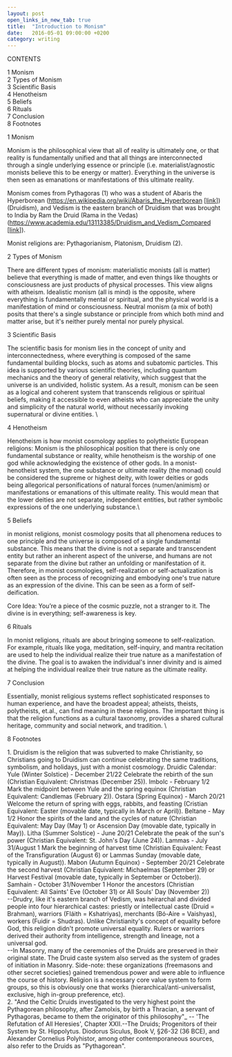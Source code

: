 ```yaml
---
layout: post
open_links_in_new_tab: true
title:  "Introduction to Monism"
date:   2016-05-01 09:00:00 +0200
category: writing
---
```


CONTENTS

1 Monism\
2 Types of Monism \
3 Scientific Basis \
4 Henotheism \
5 Beliefs \
6 Rituals \
7 Conclusion \
8 Footnotes

1 Monism

Monism is the philosophical view that all of reality is ultimately one, or that reality is fundamentally unified and that all things are interconnected through a single underlying essence or principle (i.e. materialist/agnostic monists believe this to be energy or matter). Everything in the universe is then seen as emanations or manifestations of this ultimate reality.

Monism comes from Pythagoras (1) who was a student of Abaris the Hyperborean (https://en.wikipedia.org/wiki/Abaris_the_Hyperborean \[[link](https://en.wikipedia.org/wiki/Abaris_the_Hyperborean)\]) (Druidism), and Vedism is the eastern branch of Druidism that was brought to India by Ram the Druid (Rama in the Vedas) (https://www.academia.edu/13113385/Druidism_and_Vedism_Compared \[[link](https://www.academia.edu/13113385/Druidism_and_Vedism_Compared)\]).

Monist religions are: Pythagorianism, Platonism, Druidism (2). 

2 Types of Monism 

There are different types of monism: materialistic monists (all is matter) believe that everything is made of matter, and even things like thoughts or consciousness are just products of physical processes. This view aligns with atheism. Idealistic monism (all is mind) is the opposite, where everything is fundamentally mental or spiritual, and the physical world is a manifestation of mind or consciousness. Neutral monism (a mix of both) posits that there's a single substance or principle from which both mind and matter arise, but it's neither purely mental nor purely physical. 

3 Scientific Basis

The scientific basis for monism lies in the concept of unity and interconnectedness, where everything is composed of the same fundamental building blocks, such as atoms and subatomic particles. This idea is supported by various scientific theories, including quantum mechanics and the theory of general relativity, which suggest that the universe is an undivided, holistic system. As a result, monism can be seen as a logical and coherent system that transcends religious or spiritual beliefs, making it accessible to even atheists who can appreciate the unity and simplicity of the natural world, without necessarily invoking supernatural or divine entities. \

4 Henotheism

Henotheism is how monist cosmology applies to polytheistic European religions: Monism is the philosophical position that there is only one fundamental substance or reality, while henotheism is the worship of one god while acknowledging the existence of other gods. In a monist-henotheist system, the one substance or ultimate reality (the monad) could be considered the supreme or highest deity, with lower deities or gods being allegorical personifications of natural forces (numen/animism) or manifestations or emanations of this ultimate reality. This would mean that the lower deities are not separate, independent entities, but rather symbolic expressions of the one underlying substance.\

5 Beliefs

in monist religions, monist cosmology posits that all phenomena reduces to one principle and the universe is composed of a single fundamental substance. This means that the divine is not a separate and transcendent entity but rather an inherent aspect of the universe, and humans are not separate from the divine but rather an unfolding or manifestation of it. Therefore, in monist cosmologies, self-realization or self-actualization is often seen as the process of recognizing and embodying one's true nature as an expression of the divine. This can be seen as a form of self-deification.

Core Idea: You’re a piece of the cosmic puzzle, not a stranger to it. The divine is in everything; self-awareness is key.  

6 Rituals

In monist religions, rituals are about bringing someone to self-realization. For example, rituals like yoga, meditation, self-inquiry, and mantra recitation are used to help the individual realize their true nature as a manifestation of the divine. The goal is to awaken the individual's inner divinity and is aimed at helping the individual realize their true nature as the ultimate reality.

7 Conclusion

Essentially, monist religious systems reflect sophisticated responses to human experience, and have the broadest appeal; atheists, theists, polytheists, et.al., can find meaning in these religions. The important thing is that the religion functions as a cultural taxonomy, provides a shared cultural heritage, community and social network, and tradition. \

8 Footnotes

1\. Druidism is the religion that was subverted to make Christianity, so Christians going to Druidism can continue celebrating the same traditions, symbolism, and holidays, just with a monist cosmology. Druidic Calendar: Yule (Winter Solstice) - December 21/22 Celebrate the rebirth of the sun (Christian Equivalent: Christmas (December 25)). Imbolc - February 1/2 Mark the midpoint between Yule and the spring equinox (Christian Equivalent: Candlemas (February 2)). Ostara (Spring Equinox) - March 20/21 Welcome the return of spring with eggs, rabbits, and feasting (Cristian Equivalent: Easter (movable date, typically in March or April)). Beltane - May 1/2 Honor the spirits of the land and the cycles of nature (Christian Equivalent: May Day (May 1) or Ascension Day (movable date, typically in May)). Litha (Summer Solstice) - June 20/21 Celebrate the peak of the sun's power (Christian Equivalent: St. John's Day (June 24)). Lammas - July 31/August 1 Mark the beginning of harvest time (Christian Equivalent: Feast of the Transfiguration (August 6) or Lammas Sunday (movable date, typically in August)). Mabon (Autumn Equinox) - September 20/21 Celebrate the second harvest (Christian Equivalent: Michaelmas (September 29) or Harvest Festival (movable date, typically in September or October)). Samhain - October 31/November 1 Honor the ancestors (Christian Equivalent: All Saints' Eve (October 31) or All Souls' Day (November 2)) \
--Drudry, like it's eastern branch of Vedism, was heirarchal and divided people into four hierarchical castes: priestly or intellectual caste (Druid = Brahman), warriors (Fláith = Kshatriyas), merchants (Bó-Aire = Vaishyas), workers (Fuidir = Shudras). Unlike Christianity's concept of equality before God, this religion didn't promote universal equality. Rulers or warriors derived their authority from intelligence, strength and lineage, not a universal god. \
--In Masonry, many of the ceremonies of the Druids are preserved in their original state. The Druid caste system also served as the system of grades of initiation in Masonry. Side-note: these organizations (freemasons and other secret societies) gained tremendous power and were able to influence the course of history. Religion is a necessary core value system to form groups, so this is obviously one that works (hierarchical/anti-universalist, exclusive, high in-group preference, etc). \
2\. "And the Celtic Druids investigated to the very highest point the Pythagorean philosophy, after Zamolxis, by birth a Thracian, a servant of Pythagoras, became to them the originator of this philosophy"_ -- 'The Refutation of All Heresies', Chapter XXII.--The Druids; Progenitors of their System by St. Hippolytus. Diodorus Siculus, Book V, §26-32 (36 BCE), and Alexander Cornelius Polyhistor, among other contemporaneous sources, also refer to the Druids as "Pythagorean". 
